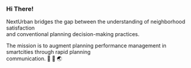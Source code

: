 ### Hi There!

NextUrban bridges the gap between the understanding of neighborhood satisfaction         
and conventional planning decision-making practices.     

The mission is to augment planning performance management in smartcities through rapid planning             
communication. 🏡 📲 🌏 

<!--
**NextUrban/NextUrban** is a ✨ _special_ ✨ repository because its `README.md` (this file) appears on your GitHub profile.

